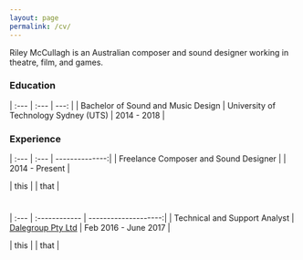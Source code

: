 ```yaml
---
layout: page
permalink: /cv/
---
```


Riley McCullagh is an Australian composer and sound designer working in theatre, film, and games.

### Education

|  :---                              | :---                                  | ---:        |
| Bachelor of Sound and Music Design | University of Technology Sydney (UTS) | 2014 - 2018 |



### Experience

|  :---                                 | :---      | --------------:|
| Freelance Composer and Sound Designer |           | 2014 - Present |

| this |
| that |

#



|  :---                         | :------------                              | --------------------:|
| Technical and Support Analyst | [Dalegroup Pty Ltd](http://dalegroup.net/) | Feb 2016 - June 2017 |

| this |
| that |
